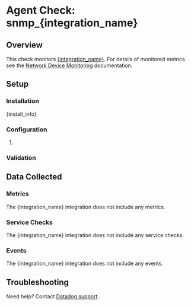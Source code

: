 # Agent Check: snmp_{integration_name}

## Overview

This check monitors [{integration_name}][1].
For details of monitored metrics see the [Network Device Monitoring][2] documentation.

## Setup

### Installation

{install_info}

### Configuration

1. <List of steps to setup this Integration>

### Validation

<Steps to validate integration is functioning as expected>

## Data Collected

### Metrics

The {integration_name} integration does not include any metrics.

### Service Checks

The {integration_name} integration does not include any service checks.

### Events

The {integration_name} integration does not include any events.

## Troubleshooting

Need help? Contact [Datadog support][1].

[1]: https://docs.datadoghq.com/help/
[2]: https://docs.datadoghq.com/network_performance_monitoring/devices/data
